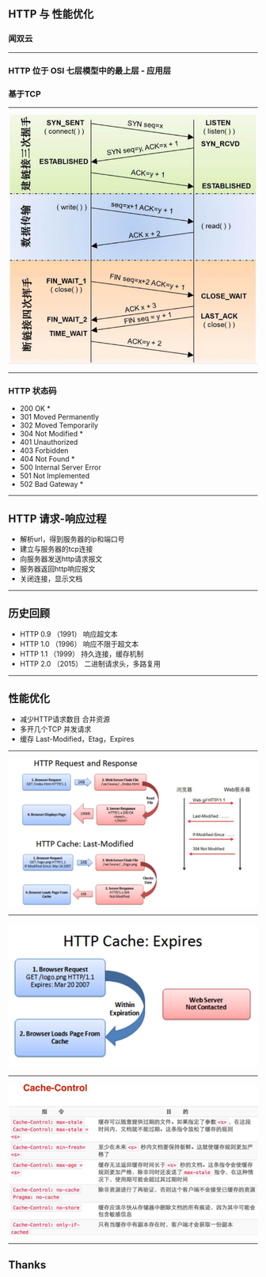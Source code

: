 ## HTTP 与 性能优化

<style>
.reveal .run-btn {display:none}
.box-model {width: 10em;height: 6em;background:#09c;box-shadow:#f80 0 0 0px 2em, #690 0 0 0 4em, #999 0 0 0 6em; margin: 6em auto 7.5em auto!important}
.box-model p {line-height: 2em; position: relative; top: -6em}
</style>

### 闻双云

---

### HTTP 位于 OSI 七层模型中的最上层 - 应用层
### 基于TCP

---

<img src="img/http-performance/tcp.jpg">

---

### HTTP 状态码

* 200 OK *
* 301 Moved Permanently
* 302 Moved Temporarily
* 304 Not Modified *
* 401 Unauthorized
* 403 Forbidden
* 404 Not Found *
* 500 Internal Server Error
* 501 Not Implemented
* 502 Bad Gateway *

---

## HTTP 请求-响应过程

* 解析url，得到服务器的ip和端口号
* 建立与服务器的tcp连接
* 向服务器发送http请求报文
* 服务器返回http响应报文
* 关闭连接，显示文档

---

## 历史回顾

* HTTP 0.9 （1991） 响应超文本
* HTTP 1.0 （1996） 响应不限于超文本
* HTTP 1.1 （1999） 持久连接，缓存机制
* HTTP 2.0 （2015） 二进制请求头，多路复用

---

## 性能优化

* 减少HTTP请求数目 合并资源
* 多开几个TCP 并发请求
* 缓存 Last-Modified，Etag，Expires

---

<img src="img/http-performance/lastModified.jpg">

---

<img src="img/http-performance/expires.jpg">

---

<img src="img/http-performance/cache-control.jpg">

---

## Thanks
